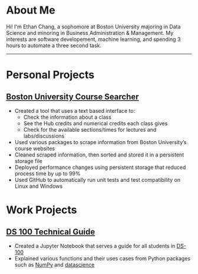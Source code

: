 # About Me
Hi! I'm Ethan Chang, a sophomore at Boston University majoring in Data Science and minoring in Business Administration & Management. My interests are software developement, machine learning, and spending 3 hours to automate a three second task.

---
# Personal Projects

## [Boston University Course Searcher](https://github.com/ethanc-ec/ScheduleHub)
* Created a tool that uses a text based interface to:
  * Check the information about a class
  * See the Hub credits and numerical credits each class gives
  * Check for the available sections/times for lectures and labs/discussions
* Used various packages to scrape information from Boston University’s  course websites
* Cleaned scraped information, then sorted and stored it in a persistent storage file
* Deployed performance changes using persistent storage that reduced process time by up to 99%
* Used GitHub to automatically run unit tests and test compatibility on Linux and Windows

# Work Projects

## [DS 100 Technical Guide](https://github.com/langdon/ds-100/tree/cethan-ec_file_jupyter-draft)
* Created a Jupyter Notebook that serves a guide for all students in [DS-100](https://www.bu.edu/academics/cds/courses/cds-ds-100/)
* Explained various functions and their uses cases from Python packages such as [NumPy](https://numpy.org/) and [datascience](http://data8.org/zero-to-data-8/datascience.html)

